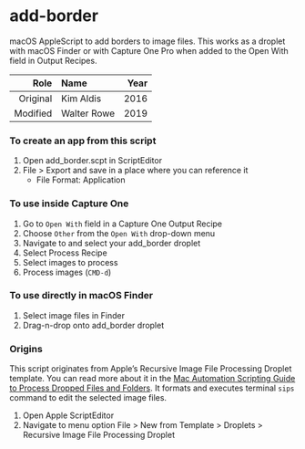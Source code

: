 # add-border

macOS AppleScript to add borders to image files. This works as a droplet with macOS Finder or with Capture One Pro when added to the Open With field in Output Recipes.


| Role | Name | Year |
| ---: | :--- | ---: |
| Original | Kim Aldis | 2016 |
| Modified | Walter Rowe | 2019 |


### To create an app from this script
1. Open add_border.scpt in ScriptEditor
2. File > Export and save in a place where you can reference it
	* File Format: Application


### To use inside Capture One
1. Go to `Open With` field in a Capture One Output Recipe
2. Choose `Other` from the `Open With` drop-down menu
3. Navigate to and select your add_border droplet
4. Select Process Recipe
5. Select images to process
6. Process images (`CMD-d`)


### To use directly in macOS Finder
1. Select image files in Finder
2. Drag-n-drop onto add_border droplet
  

### Origins
This script originates from Apple’s Recursive Image File Processing Droplet template. You can read more about it in the [Mac Automation Scripting Guide to Process Dropped Files and Folders](https://developer.apple.com/library/content/documentation/LanguagesUtilities/Conceptual/MacAutomationScriptingGuide/ProcessDroppedFilesandFolders.html). It formats and executes terminal `sips` command to edit the selected image files.
1. Open Apple ScriptEditor
2. Navigate to menu option File > New from Template > Droplets > Recursive Image File Processing Droplet


